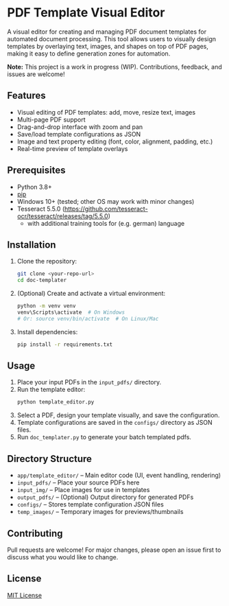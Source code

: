 # PDF Template Visual Editor

A visual editor for creating and managing PDF document templates for automated document processing. This tool allows users to visually design templates by overlaying text, images, and shapes on top of PDF pages, making it easy to define generation zones for automation.

**Note:** This project is a work in progress (WIP). Contributions, feedback, and issues are welcome!

## Features

- Visual editing of PDF templates: add, move, resize text, images
- Multi-page PDF support
- Drag-and-drop interface with zoom and pan
- Save/load template configurations as JSON
- Image and text property editing (font, color, alignment, padding, etc.)
- Real-time preview of template overlays

## Prerequisites

- Python 3.8+
- [pip](https://pip.pypa.io/en/stable/)
- Windows 10+ (tested; other OS may work with minor changes)
- Tesseract 5.5.0 (https://github.com/tesseract-ocr/tesseract/releases/tag/5.5.0)
  - with additional training tools for (e.g. german) language

## Installation

1. Clone the repository:
   ```sh
   git clone <your-repo-url>
   cd doc-templater
   ```
2. (Optional) Create and activate a virtual environment:
   ```sh
   python -m venv venv
   venv\Scripts\activate  # On Windows
   # Or: source venv/bin/activate  # On Linux/Mac
   ```
3. Install dependencies:
   ```sh
   pip install -r requirements.txt
   ```

## Usage

1. Place your input PDFs in the `input_pdfs/` directory.
2. Run the template editor:
   ```sh
   python template_editor.py
   ```
3. Select a PDF, design your template visually, and save the configuration.
4. Template configurations are saved in the `configs/` directory as JSON files.
5. Run `doc_templater.py` to generate your batch templated pdfs.

## Directory Structure

- `app/template_editor/` – Main editor code (UI, event handling, rendering)
- `input_pdfs/` – Place your source PDFs here
- `input_img/` – Place images for use in templates
- `output_pdfs/` – (Optional) Output directory for generated PDFs
- `configs/` – Stores template configuration JSON files
- `temp_images/` – Temporary images for previews/thumbnails

## Contributing

Pull requests are welcome! For major changes, please open an issue first to discuss what you would like to change.

## License

[MIT License](LICENSE)
